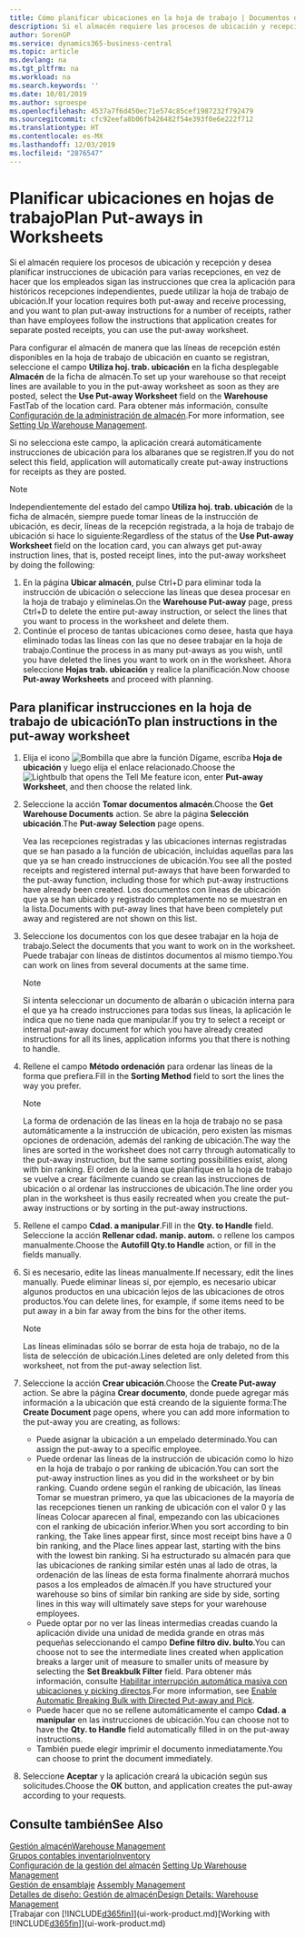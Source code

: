 ```yaml
---
title: Cómo planificar ubicaciones en la hoja de trabajo | Documentos de Microsoft
description: Si el almacén requiere los procesos de ubicación y recepción y desea planificar instrucciones de ubicación para varias recepciones, en vez de hacer que los empleados sigan las instrucciones que crea la aplicación para históricos recepciones independientes, puede utilizar la hoja de trabajo de ubicación.
author: SorenGP
ms.service: dynamics365-business-central
ms.topic: article
ms.devlang: na
ms.tgt_pltfrm: na
ms.workload: na
ms.search.keywords: ''
ms.date: 10/01/2019
ms.author: sgroespe
ms.openlocfilehash: 4537a7f6d450ec71e574c85cef1987232f792479
ms.sourcegitcommit: cfc92eefa8b06fb426482f54e393f0e6e222f712
ms.translationtype: HT
ms.contentlocale: es-MX
ms.lasthandoff: 12/03/2019
ms.locfileid: "2876547"
---
```

# <a name="plan-put-aways-in-worksheets"></a><span data-ttu-id="db6d1-103">Planificar ubicaciones en hojas de trabajo</span><span class="sxs-lookup"><span data-stu-id="db6d1-103">Plan Put-aways in Worksheets</span></span>
<span data-ttu-id="db6d1-104">Si el almacén requiere los procesos de ubicación y recepción y desea planificar instrucciones de ubicación para varias recepciones, en vez de hacer que los empleados sigan las instrucciones que crea la aplicación para históricos recepciones independientes, puede utilizar la hoja de trabajo de ubicación.</span><span class="sxs-lookup"><span data-stu-id="db6d1-104">If your location requires both put-away and receive processing, and you want to plan put-away instructions for a number of receipts, rather than have employees follow the instructions that application creates for separate posted receipts, you can use the put-away worksheet.</span></span>  

<span data-ttu-id="db6d1-105">Para configurar el almacén de manera que las líneas de recepción estén disponibles en la hoja de trabajo de ubicación en cuanto se registran, seleccione el campo **Utiliza hoj. trab. ubicación** en la ficha desplegable **Almacén** de la ficha de almacén.</span><span class="sxs-lookup"><span data-stu-id="db6d1-105">To set up your warehouse so that receipt lines are available to you in the put-away worksheet as soon as they are posted, select the **Use Put-away Worksheet** field on the **Warehouse** FastTab of the location card.</span></span> <span data-ttu-id="db6d1-106">Para obtener más información, consulte [Configuración de la administración de almacén](warehouse-setup-warehouse.md).</span><span class="sxs-lookup"><span data-stu-id="db6d1-106">For more information, see [Setting Up Warehouse Management](warehouse-setup-warehouse.md).</span></span>  

<span data-ttu-id="db6d1-107">Si no selecciona este campo, la aplicación creará automáticamente instrucciones de ubicación para los albaranes que se registren.</span><span class="sxs-lookup"><span data-stu-id="db6d1-107">If you do not select this field, application will automatically create put-away instructions for receipts as they are posted.</span></span>  

> [!NOTE]  
>  <span data-ttu-id="db6d1-108">Independientemente del estado del campo **Utiliza hoj. trab. ubicación** de la ficha de almacén, siempre puede tomar líneas de la instrucción de ubicación, es decir, líneas de la recepción registrada, a la hoja de trabajo de ubicación si hace lo siguiente:</span><span class="sxs-lookup"><span data-stu-id="db6d1-108">Regardless of the status of the **Use Put-away Worksheet** field on the location card, you can always get put-away instruction lines, that is, posted receipt lines, into the put-away worksheet by doing the following:</span></span>  
>   
>  1.  <span data-ttu-id="db6d1-109">En la página **Ubicar almacén**, pulse Ctrl+D para eliminar toda la instrucción de ubicación o seleccione las líneas que desea procesar en la hoja de trabajo y elimínelas.</span><span class="sxs-lookup"><span data-stu-id="db6d1-109">On the **Warehouse Put-away** page, press Ctrl+D to delete the entire put-away instruction, or select the lines that you want to process in the worksheet and delete them.</span></span>  
> 2.  <span data-ttu-id="db6d1-110">Continúe el proceso de tantas ubicaciones como desee, hasta que haya eliminado todas las líneas con las que no desee trabajar en la hoja de trabajo.</span><span class="sxs-lookup"><span data-stu-id="db6d1-110">Continue the process in as many put-aways as you wish, until you have deleted the lines you want to work on in the worksheet.</span></span> <span data-ttu-id="db6d1-111">Ahora seleccione **Hojas trab. ubicación** y realice la planificación.</span><span class="sxs-lookup"><span data-stu-id="db6d1-111">Now choose **Put-away Worksheets** and proceed with planning.</span></span>  

## <a name="to-plan-instructions-in-the-put-away-worksheet"></a><span data-ttu-id="db6d1-112">Para planificar instrucciones en la hoja de trabajo de ubicación</span><span class="sxs-lookup"><span data-stu-id="db6d1-112">To plan instructions in the put-away worksheet</span></span>  
1.  <span data-ttu-id="db6d1-113">Elija el icono ![Bombilla que abre la función Dígame](media/ui-search/search_small.png "Dígame qué desea hacer"), escriba **Hoja de ubicación** y luego elija el enlace relacionado.</span><span class="sxs-lookup"><span data-stu-id="db6d1-113">Choose the ![Lightbulb that opens the Tell Me feature](media/ui-search/search_small.png "Tell me what you want to do") icon, enter **Put-away Worksheet**, and then choose the related link.</span></span>  
2.  <span data-ttu-id="db6d1-114">Seleccione la acción **Tomar documentos almacén**.</span><span class="sxs-lookup"><span data-stu-id="db6d1-114">Choose the **Get Warehouse Documents** action.</span></span> <span data-ttu-id="db6d1-115">Se abre la página **Selección ubicación**.</span><span class="sxs-lookup"><span data-stu-id="db6d1-115">The **Put-away Selection** page opens.</span></span>  

    <span data-ttu-id="db6d1-116">Vea las recepciones registradas y las ubicaciones internas registradas que se han pasado a la función de ubicación, incluidas aquellas para las que ya se han creado instrucciones de ubicación.</span><span class="sxs-lookup"><span data-stu-id="db6d1-116">You see all the posted receipts and registered internal put-aways that have been forwarded to the put-away function, including those for which put-away instructions have already been created.</span></span> <span data-ttu-id="db6d1-117">Los documentos con líneas de ubicación que ya se han ubicado y registrado completamente no se muestran en la lista.</span><span class="sxs-lookup"><span data-stu-id="db6d1-117">Documents with put-away lines that have been completely put away and registered are not shown on this list.</span></span>  

3. <span data-ttu-id="db6d1-118">Seleccione los documentos con los que desee trabajar en la hoja de trabajo.</span><span class="sxs-lookup"><span data-stu-id="db6d1-118">Select the documents that you want to work on in the worksheet.</span></span> <span data-ttu-id="db6d1-119">Puede trabajar con líneas de distintos documentos al mismo tiempo.</span><span class="sxs-lookup"><span data-stu-id="db6d1-119">You can work on lines from several documents at the same time.</span></span>  

    > [!NOTE]  
    >  <span data-ttu-id="db6d1-120">Si intenta seleccionar un documento de albarán o ubicación interna para el que ya ha creado instrucciones para todas sus líneas, la aplicación le indica que no tiene nada que manipular.</span><span class="sxs-lookup"><span data-stu-id="db6d1-120">If you try to select a receipt or internal put-away document for which you have already created instructions for all its lines, application informs you that there is nothing to handle.</span></span>  

4. <span data-ttu-id="db6d1-121">Rellene el campo **Método ordenación** para ordenar las líneas de la forma que prefiera.</span><span class="sxs-lookup"><span data-stu-id="db6d1-121">Fill in the **Sorting Method** field to sort the lines the way you prefer.</span></span>  

    > [!NOTE]  
    >  <span data-ttu-id="db6d1-122">La forma de ordenación de las líneas en la hoja de trabajo no se pasa automáticamente a la instrucción de ubicación, pero existen las mismas opciones de ordenación, además del ranking de ubicación.</span><span class="sxs-lookup"><span data-stu-id="db6d1-122">The way the lines are sorted in the worksheet does not carry through automatically to the put-away instruction, but the same sorting possibilities exist, along with bin ranking.</span></span> <span data-ttu-id="db6d1-123">El orden de la línea que planifique en la hoja de trabajo se vuelve a crear fácilmente cuando se crean las instrucciones de ubicación o al ordenar las instrucciones de ubicación.</span><span class="sxs-lookup"><span data-stu-id="db6d1-123">The line order you plan in the worksheet is thus easily recreated when you create the put-away instructions or by sorting in the put-away instructions.</span></span>  

5.  <span data-ttu-id="db6d1-124">Rellene el campo **Cdad. a manipular**.</span><span class="sxs-lookup"><span data-stu-id="db6d1-124">Fill in the **Qty. to Handle** field.</span></span> <span data-ttu-id="db6d1-125">Seleccione la acción **Rellenar cdad. manip. autom.** o rellene los campos manualmente.</span><span class="sxs-lookup"><span data-stu-id="db6d1-125">Choose the **Autofill Qty.to Handle** action, or fill in the fields manually.</span></span>  
6.  <span data-ttu-id="db6d1-126">Si es necesario, edite las líneas manualmente.</span><span class="sxs-lookup"><span data-stu-id="db6d1-126">If necessary, edit the lines manually.</span></span> <span data-ttu-id="db6d1-127">Puede eliminar líneas si, por ejemplo, es necesario ubicar algunos productos en una ubicación lejos de las ubicaciones de otros productos.</span><span class="sxs-lookup"><span data-stu-id="db6d1-127">You can delete lines, for example, if some items need to be put away in a bin far away from the bins for the other items.</span></span>  

    > [!NOTE]  
    >  <span data-ttu-id="db6d1-128">Las líneas eliminadas sólo se borrar de esta hoja de trabajo, no de la lista de selección de ubicación.</span><span class="sxs-lookup"><span data-stu-id="db6d1-128">Lines deleted are only deleted from this worksheet, not from the put-away selection list.</span></span>  

7.  <span data-ttu-id="db6d1-129">Seleccione la acción **Crear ubicación**.</span><span class="sxs-lookup"><span data-stu-id="db6d1-129">Choose the **Create Put-away** action.</span></span> <span data-ttu-id="db6d1-130">Se abre la página **Crear documento**, donde puede agregar más información a la ubicación que está creando de la siguiente forma:</span><span class="sxs-lookup"><span data-stu-id="db6d1-130">The **Create Document** page opens, where you can add more information to the put-away you are creating, as follows:</span></span>  

    -   <span data-ttu-id="db6d1-131">Puede asignar la ubicación a un empelado determinado.</span><span class="sxs-lookup"><span data-stu-id="db6d1-131">You can assign the put-away to a specific employee.</span></span>  
    -   <span data-ttu-id="db6d1-132">Puede ordenar las líneas de la instrucción de ubicación como lo hizo en la hoja de trabajo o por ranking de ubicación.</span><span class="sxs-lookup"><span data-stu-id="db6d1-132">You can sort the put-away instruction lines as you did in the worksheet or by bin ranking.</span></span> <span data-ttu-id="db6d1-133">Cuando ordene según el ranking de ubicación, las líneas Tomar se muestran primero, ya que las ubicaciones de la mayoría de las recepciones tienen un ranking de ubicación con el valor 0 y las líneas Colocar aparecen al final, empezando con las ubicaciones con el ranking de ubicación inferior.</span><span class="sxs-lookup"><span data-stu-id="db6d1-133">When you sort according to bin ranking, the Take lines appear first, since most receipt bins have a 0 bin ranking, and the Place lines appear last, starting with the bins with the lowest bin ranking.</span></span> <span data-ttu-id="db6d1-134">Si ha estructurado su almacén para que las ubicaciones de ranking similar estén unas al lado de otras, la ordenación de las líneas de esta forma finalmente ahorrará muchos pasos a los empleados de almacén.</span><span class="sxs-lookup"><span data-stu-id="db6d1-134">If you have structured your warehouse so bins of similar bin ranking are side by side, sorting lines in this way will ultimately save steps for your warehouse employees.</span></span>  
    -   <span data-ttu-id="db6d1-135">Puede optar por no ver las líneas intermedias creadas cuando la aplicación divide una unidad de medida grande en otras más pequeñas seleccionando el campo **Define filtro div. bulto**.</span><span class="sxs-lookup"><span data-stu-id="db6d1-135">You can choose not to see the intermediate lines created when application breaks a larger unit of measure to smaller units of measure by selecting the **Set Breakbulk Filter** field.</span></span> <span data-ttu-id="db6d1-136">Para obtener más información, consulte [Habilitar interrupción automática masiva con ubicaciones y picking directos](warehouse-enable-automatic-breaking-bulk-with-directed-put-away-and-pick.md).</span><span class="sxs-lookup"><span data-stu-id="db6d1-136">For more information, see [Enable Automatic Breaking Bulk with Directed Put-away and Pick](warehouse-enable-automatic-breaking-bulk-with-directed-put-away-and-pick.md).</span></span>  
    -   <span data-ttu-id="db6d1-137">Puede hacer que no se rellene automáticamente el campo **Cdad. a manipular** en las instrucciones de ubicación.</span><span class="sxs-lookup"><span data-stu-id="db6d1-137">You can choose not to have the **Qty. to Handle** field automatically filled in on the put-away instructions.</span></span>  
    -   <span data-ttu-id="db6d1-138">También puede elegir imprimir el documento inmediatamente.</span><span class="sxs-lookup"><span data-stu-id="db6d1-138">You can choose to print the document immediately.</span></span>  

8.  <span data-ttu-id="db6d1-139">Seleccione **Aceptar** y la aplicación creará la ubicación según sus solicitudes.</span><span class="sxs-lookup"><span data-stu-id="db6d1-139">Choose the **OK** button, and application creates the put-away according to your requests.</span></span>  

## <a name="see-also"></a><span data-ttu-id="db6d1-140">Consulte también</span><span class="sxs-lookup"><span data-stu-id="db6d1-140">See Also</span></span>  
[<span data-ttu-id="db6d1-141">Gestión almacén</span><span class="sxs-lookup"><span data-stu-id="db6d1-141">Warehouse Management</span></span>](warehouse-manage-warehouse.md)  
[<span data-ttu-id="db6d1-142">Grupos contables inventario</span><span class="sxs-lookup"><span data-stu-id="db6d1-142">Inventory</span></span>](inventory-manage-inventory.md)  
<span data-ttu-id="db6d1-143">[Configuración de la gestión del almacén](warehouse-setup-warehouse.md)   </span><span class="sxs-lookup"><span data-stu-id="db6d1-143">[Setting Up Warehouse Management](warehouse-setup-warehouse.md)   </span></span>  
<span data-ttu-id="db6d1-144">[Gestión de ensamblaje](assembly-assemble-items.md)  </span><span class="sxs-lookup"><span data-stu-id="db6d1-144">[Assembly Management](assembly-assemble-items.md)  </span></span>  
[<span data-ttu-id="db6d1-145">Detalles de diseño: Gestión de almacén</span><span class="sxs-lookup"><span data-stu-id="db6d1-145">Design Details: Warehouse Management</span></span>](design-details-warehouse-management.md)  
<span data-ttu-id="db6d1-146">[Trabajar con [!INCLUDE[d365fin](includes/d365fin_md.md)]](ui-work-product.md)</span><span class="sxs-lookup"><span data-stu-id="db6d1-146">[Working with [!INCLUDE[d365fin](includes/d365fin_md.md)]](ui-work-product.md)</span></span>
